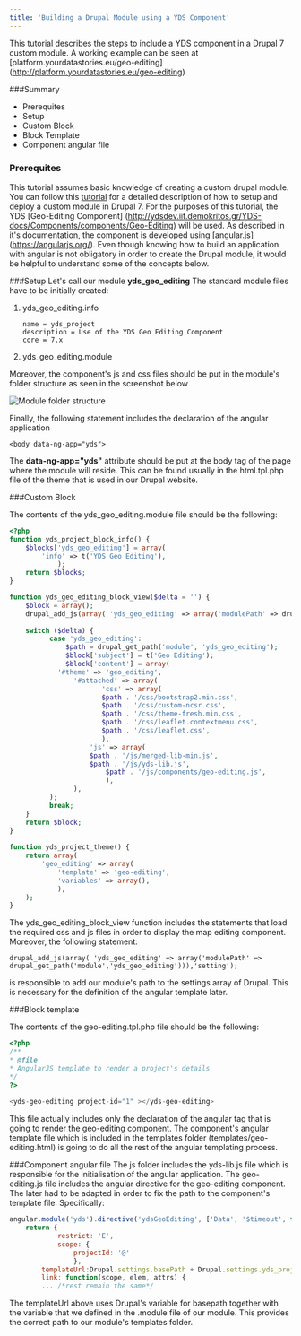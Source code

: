 ```yaml
---
title: 'Building a Drupal Module using a YDS Component'
---
```


This tutorial describes the steps to include a YDS component in a Drupal 7 custom module.
A working example can be seen at [platform.yourdatastories.eu/geo-editing] (http://platform.yourdatastories.eu/geo-editing)

###Summary
- Prerequites
- Setup
- Custom Block
- Block Template
- Component angular file

### Prerequites
This tutorial assumes basic knowledge of creating a custom drupal module. You can follow this [tutorial](https://www.drupal.org/node/1074360) for a detailed description of how to setup and deploy a custom module in Drupal 7.
For the purposes of this tutorial, the YDS [Geo-Editing Component] (http://ydsdev.iit.demokritos.gr/YDS-docs/Components/components/Geo-Editing) will be used. As described in it's documentation, the component is developed using [angular.js] (https://angularjs.org/). Even though knowing how to build an application with angular is not obligatory in order to create the Drupal module, it would be helpful to understand some of the concepts below.




###Setup
Let's call our module **yds_geo_editing** The standard module files have to be initially created:

 1. yds_geo_editing.info
 
        name = yds_project
        description = Use of the YDS Geo Editing Component
        core = 7.x

 2. yds_geo_editing.module
 
Moreover, the component's js and css files should be put in the module's folder structure as seen in the screenshot below

![Module folder structure](http://platform.yourdatastories.eu/sites/default/files/ydsdrupalfolderstructure.PNG)

Finally, the following statement includes the declaration of the angular application

	<body data-ng-app="yds">

The **data-ng-app="yds"** attribute should be put at the body tag of the page where the module will reside. This can be found usually in the html.tpl.php file of the theme that is used in our Drupal website.

###Custom Block

 The contents of the yds_geo_editing.module file should be the following:
 
```php
<?php
function yds_project_block_info() {
	$blocks['yds_geo_editing'] = array(
		'info' => t('YDS Geo Editing'),
	        );
	return $blocks;
}

function yds_geo_editing_block_view($delta = '') {
	$block = array();      
	drupal_add_js(array( 'yds_geo_editing' => array('modulePath' => drupal_get_path('module','yds_geo_editing'))),'setting');
     
	switch ($delta) {
          case 'yds_geo_editing':
	          $path = drupal_get_path('module', 'yds_geo_editing');
	          $block['subject'] = t('Geo Editing');
	          $block['content'] = array(
		  	'#theme' => 'geo_editing',
		        '#attached' => array(
		               'css' => array(
		    		   $path . '/css/bootstrap2.min.css',
		    		   $path . '/css/custom-ncsr.css',
		    		   $path . '/css/theme-fresh.min.css',
		    		   $path . '/css/leaflet.contextmenu.css',
		    		   $path . '/css/leaflet.css',
		    		   ),
			    	'js' => array(
		          	$path . '/js/merged-lib-min.js',
		          	$path . '/js/yds-lib.js',
    			        $path . '/js/components/geo-editing.js',    
		                ),		  
		        ),
		  );
          break; 	  
	}
	return $block;
}
	    
function yds_project_theme() {
  	return array(
		'geo_editing' => array(
      		'template' => 'geo-editing',
      		'variables' => array(),
    		),	
  	);
}
```

The yds_geo_editing_block_view function includes the statements that load the required css and js files in order to display the map editing component. Moreover, the following statement:

	drupal_add_js(array( 'yds_geo_editing' => array('modulePath' => drupal_get_path('module','yds_geo_editing'))),'setting');

is responsible to add our module's path to the settings array of Drupal. This is necessary for the definition of the angular template later.

###Block template

 The contents of the geo-editing.tpl.php file should be the following:
 
 ```php
 <?php
/**
 * @file
* AngularJS template to render a project's details
*/
?>
    
<yds-geo-editing project-id="1" ></yds-geo-editing>    
 
 ```
This file actually includes only the declaration of the angular tag that is going to render the geo-editing component.
The component's angular template file which is included in the templates folder (templates/geo-editing.html) is going to do all the rest of the angular templating process.

###Component angular file
The js folder includes the yds-lib.js file which is responsible for the initialisation of the angular application. The geo-editing.js file includes the angular directive for the geo-editing component. The later had to be adapted in order to fix the path to the component's template file. Specifically:

```javascript
angular.module('yds').directive('ydsGeoEditing', ['Data', '$timeout', function(Data, $timeout){
	return {
       		restrict: 'E',
       		scope: {
       			projectId: '@'
        		},
       	templateUrl:Drupal.settings.basePath + Drupal.settings.yds_project.modulePath + '/templates/geo-editing.html',
       	link: function(scope, elem, attrs) {
       	... /*rest remain the same*/
```

The templateUrl above uses Drupal's variable for basepath together with the variable that we defined in the .module file of our module. This provides the correct path to our module's templates folder.
